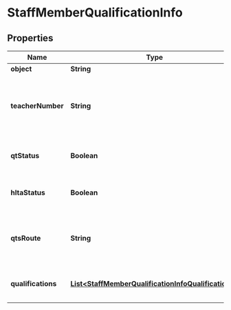 
# StaffMemberQualificationInfo

## Properties
Name | Type | Description | Notes
------------ | ------------- | ------------- | -------------
**object** | **String** | Object type |  [optional]
**teacherNumber** | **String** | The DfE Teacher Reference number (also known as GTC number). For members of staff who have one this is a unique identifier |  [optional]
**qtStatus** | **Boolean** | Whether or not the staff member holds Qualified Teacher Status |  [optional]
**hltaStatus** | **Boolean** | Whether or not the staff member holds Higher Level Teaching Assistant Status |  [optional]
**qtsRoute** | **String** | The route by which a teacher obtains Qualified Teacher Status (e.g. the Graduate Teacher programme). |  [optional]
**qualifications** | [**List&lt;StaffMemberQualificationInfoQualifications&gt;**](StaffMemberQualificationInfoQualifications.md) | A list of all qualifications/degrees completed by a staff member |  [optional]



